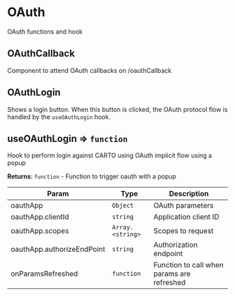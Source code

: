 # OAuth
OAuth functions and hook

## OAuthCallback
Component to attend OAuth callbacks on /oauthCallback

## OAuthLogin
Shows a login button.
When this button is clicked, the OAuth protocol flow is handled
by the `useOAuthLogin` hook.

## useOAuthLogin ⇒ <code>function</code>
Hook to perform login against CARTO using OAuth implicit flow using a popup

**Returns**: <code>function</code> - Function to trigger oauth with a popup  

| Param | Type | Description |
| --- | --- | --- |
| oauthApp | <code>Object</code> | OAuth parameters |
| oauthApp.clientId | <code>string</code> | Application client ID |
| oauthApp.scopes | <code>Array.&lt;string&gt;</code> | Scopes to request |
| oauthApp.authorizeEndPoint | <code>string</code> | Authorization endpoint |
| onParamsRefreshed | <code>function</code> | Function to call when params are refreshed |
